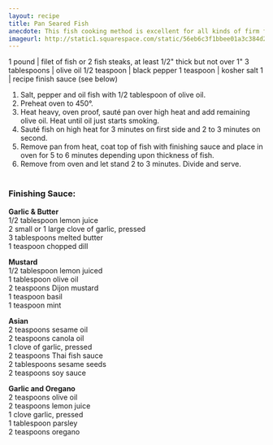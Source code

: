 ```yaml
---
layout: recipe
title: Pan Seared Fish
anecdote: This fish cooking method is excellent for all kinds of firm fleshed fish. The cooking time will vary slightly depending upon type of fish and its thickness. For Chilean sea bass double cooking time. You will need to have your stove hood on during the initial grilling of the fish.
imageurl: http://static1.squarespace.com/static/56eb6c3f1bbee01a3c384d2f/571862b1fe5f7461e4abe230/57186af7fe5f7461e4ac38d4/1461218039529/7568355692_b185b4c7c8_z.jpg?format=original
---
```

<!-- Ingredients -->

1 pound | filet of fish or 2 fish steaks, at least 1/2" thick but not over 1"
3 tablespoons | olive oil
1/2 teaspoon | black pepper
1 teaspoon | kosher salt
1 | recipe finish sauce (see below)

<!-- split -->
<!-- Steps -->

1. Salt, pepper and oil fish with 1/2 tablespoon of olive oil.
2. Preheat oven to 450°.
3. Heat heavy, oven proof, sauté pan over high heat and add remaining olive oil. Heat until oil just starts smoking.
4. Sauté fish on high heat for 3 minutes on first side and 2 to 3 minutes on second.
5. Remove pan from heat, coat top of fish with finishing sauce and place in oven for 5 to 6 minutes depending upon thickness of fish. 
6. Remove from oven and let stand 2 to 3 minutes. Divide and serve. 
<br><br>
<h3>Finishing Sauce:</h3>

<section>
<p>
<b>Garlic & Butter</b>
<br>
1/2 tablespoon lemon juice
<br>
2 small or 1 large clove of garlic, pressed
<br>
3 tablespoons melted butter
<br>
1 teaspoon chopped dill
</p>
<p>
<b>Mustard</b>
<br>
1/2 tablespoon lemon juiced
<br>
1 tablespoon olive oil
<br>
2 teaspoons Dijon mustard
<br>
1 teaspoon basil
<br>
1 teaspoon mint
</p>
</section>

<section>
<p>
<b>Asian</b>
<br>
2 teaspoons sesame oil
<br>
2 teaspoons canola oil
<br>
1 clove of garlic, pressed
<br>
2 teaspoons Thai fish sauce
<br>
2 tablespoons sesame seeds
<br>
2 teaspoons soy sauce
</p>
<p>
<b>Garlic and Oregano</b>
<br>
2 teaspoons olive oil
<br>
2 teaspoons lemon juice
<br>
1 clove garlic, pressed
<br>
1 tablespoon parsley
<br>
2 teaspoons oregano
</p>
</section>
